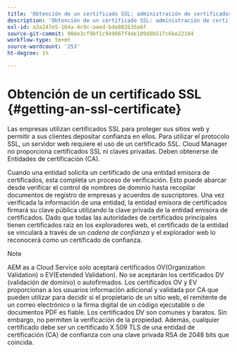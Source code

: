 ```yaml
---
title: 'Obtención de un certificado SSL: administración de certificados SSL'
description: 'Obtención de un certificado SSL: administración de certificados SSL'
exl-id: a3a247e5-164a-4c9c-aeed-bde882635e6f
source-git-commit: 90de3cf9bf1c949667f4de109d0b517c6be22184
workflow-type: tm+mt
source-wordcount: '253'
ht-degree: 1%

---
```


# Obtención de un certificado SSL {#getting-an-ssl-certificate}

Las empresas utilizan certificados SSL para proteger sus sitios web y permitir a sus clientes depositar confianza en ellos. Para utilizar el protocolo SSL, un servidor web requiere el uso de un certificado SSL. Cloud Manager no proporciona certificados SSL ni claves privadas. Deben obtenerse de Entidades de certificación (CA).

Cuando una entidad solicita un certificado de una entidad emisora de certificados, esta completa un proceso de verificación. Esto puede abarcar desde verificar el control de nombres de dominio hasta recopilar documentos de registro de empresas y acuerdos de suscriptores. Una vez verificada la información de una entidad, la entidad emisora de certificados firmará su clave pública utilizando la clave privada de la entidad emisora de certificados. Dado que todas las autoridades de certificados principales tienen certificados raíz en los exploradores web, el certificado de la entidad se vinculará a través de un *cadena de confianza* y el explorador web lo reconocerá como un certificado de confianza.

>[!NOTE]
>AEM as a Cloud Service solo aceptará certificados OV(Organization Validation) o EV(Extended Validation). No se aceptarán los certificados DV (validación de dominio) o autofirmados. Los certificados OV y EV proporcionan a los usuarios información adicional y validada por CA que pueden utilizar para decidir si el propietario de un sitio web, el remitente de un correo electrónico o la firma digital de un código ejecutable o de documentos PDF es fiable. Los certificados DV son comunes y baratos. Sin embargo, no permiten la verificación de la propiedad.
>Además, cualquier certificado debe ser un certificado X.509 TLS de una entidad de certificación (CA) de confianza con una clave privada RSA de 2048 bits que coincida.
